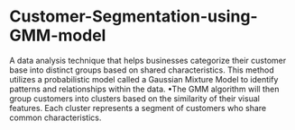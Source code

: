 # Customer-Segmentation-using-GMM-model
A data analysis technique that helps businesses categorize their customer base into distinct groups based on
shared characteristics. This method utilizes a probabilistic model called a Gaussian Mixture Model to identify
patterns and relationships within the data. •The GMM algorithm will then group customers into clusters based
on the similarity of their visual features. Each cluster represents a segment of customers who share common
characteristics.

